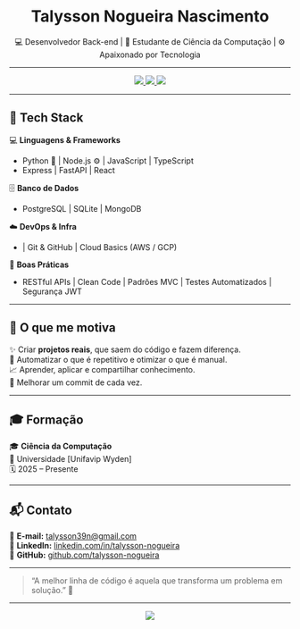 <!-- Banner -->

<h1 align="center"> <strong>Talysson Nogueira Nascimento</strong></h1>

<p align="center">
  💻 Desenvolvedor Back-end | 🚀 Estudante de Ciência da Computação | ⚙️ Apaixonado por Tecnologia
</p>

---

<p align="center">
  <a href="https://www.linkedin.com/in/talysson-nogueira" target="_blank">
    <img src="https://img.shields.io/badge/LinkedIn-Talysson%20Nogueira-blue?logo=linkedin&style=flat-square" />
  </a>
  <a href="mailto:talysson39n@gmail.com">
    <img src="https://img.shields.io/badge/Gmail-talysson39n%40gmail.com-red?logo=gmail&style=flat-square" />
  </a>
  <a href="https://github.com/talysson-nogueira">
    <img src="https://img.shields.io/badge/GitHub-talysson--nogueira-black?logo=github&style=flat-square" />
  </a>
</p>

---

## 🧠 Tech Stack

💻 **Linguagens & Frameworks**
- Python 🐍 | Node.js ⚙️ | JavaScript | TypeScript  
- Express | FastAPI | React  

🗄️ **Banco de Dados**
- PostgreSQL | SQLite | MongoDB  

☁️ **DevOps & Infra**
- | Git & GitHub | Cloud Basics (AWS / GCP)

🔐 **Boas Práticas**
- RESTful APIs | Clean Code | Padrões MVC | Testes Automatizados | Segurança JWT  

---

## 🧩 O que me motiva

✨ Criar **projetos reais**, que saem do código e fazem diferença.  
🤖 Automatizar o que é repetitivo e otimizar o que é manual.  
📈 Aprender, aplicar e compartilhar conhecimento.  
🎯 Melhorar um commit de cada vez.

---

## 🎓 Formação

🎓 **Ciência da Computação**  
📍 Universidade [Unifavip Wyden]  
🗓️ 2025 – Presente  

---

## 📬 Contato

📧 **E-mail:** [talysson39n@gmail.com](mailto:talysson39n@gmail.com)  
💼 **LinkedIn:** [linkedin.com/in/talysson-nogueira](https://www.linkedin.com/in/talysson-nogueira)  
🐙 **GitHub:** [github.com/talysson-nogueira](https://github.com/talysson-nogueira)

---

> “A melhor linha de código é aquela que transforma um problema em solução.” 💭  

---

<p align="center">
  <img src="https://img.shields.io/badge/Made%20with%20❤️%20by-Talysson%20Nogueira-red?style=for-the-badge" />
</p>
